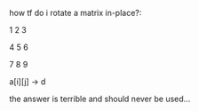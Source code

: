 how tf do i rotate a matrix in-place?:

1     2     3 

4     5     6

7     8     9

a[i][j] -> d

the answer is terrible and should never be used...